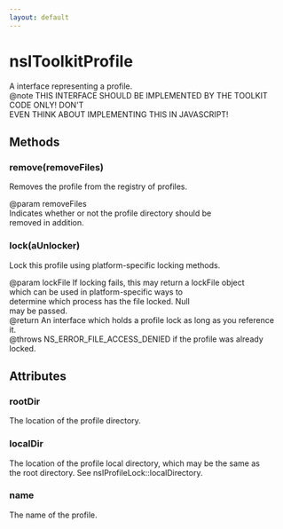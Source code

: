 ```yaml
---
layout: default
---
```


# nsIToolkitProfile #
  
A interface representing a profile.  
@note THIS INTERFACE SHOULD BE IMPLEMENTED BY THE TOOLKIT CODE ONLY! DON'T  
      EVEN THINK ABOUT IMPLEMENTING THIS IN JAVASCRIPT!  
  

## Methods ##

### remove(removeFiles) ###
  
Removes the profile from the registry of profiles.  
  
@param removeFiles  
       Indicates whether or not the profile directory should be  
       removed in addition.  
  

### lock(aUnlocker) ###
  
Lock this profile using platform-specific locking methods.  
  
@param lockFile If locking fails, this may return a lockFile object  
                which can be used in platform-specific ways to  
                determine which process has the file locked. Null  
                may be passed.  
@return An interface which holds a profile lock as long as you reference  
        it.  
@throws NS_ERROR_FILE_ACCESS_DENIED if the profile was already locked.  
  

## Attributes ##

### rootDir ###
  
The location of the profile directory.  
  

### localDir ###
  
The location of the profile local directory, which may be the same as  
the root directory.  See nsIProfileLock::localDirectory.  
  

### name ###
  
The name of the profile.  
  

